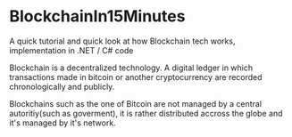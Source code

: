 # BlockchainIn15Minutes
A quick tutorial and quick look at how Blockchain tech works, implementation in .NET / C# code

Blockchain is a decentralized technology. A digital ledger in which transactions made in bitcoin or another cryptocurrency are recorded chronologically and publicly.

Blockchains such as the one of Bitcoin are not managed by a central autoritiy(such as goverment), it is rather distributed accross the globe and it's managed by it's network.  
